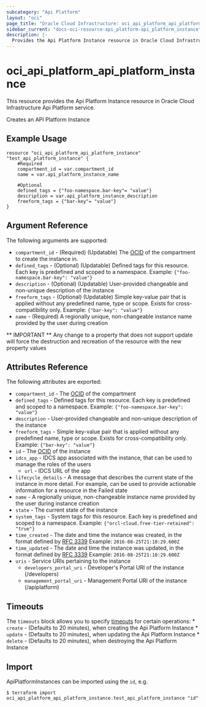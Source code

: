 ```yaml
---
subcategory: "Api Platform"
layout: "oci"
page_title: "Oracle Cloud Infrastructure: oci_api_platform_api_platform_instance"
sidebar_current: "docs-oci-resource-api_platform-api_platform_instance"
description: |-
  Provides the Api Platform Instance resource in Oracle Cloud Infrastructure Api Platform service
---
```


# oci_api_platform_api_platform_instance
This resource provides the Api Platform Instance resource in Oracle Cloud Infrastructure Api Platform service.

Creates an API Platform Instance


## Example Usage

```hcl
resource "oci_api_platform_api_platform_instance" "test_api_platform_instance" {
	#Required
	compartment_id = var.compartment_id
	name = var.api_platform_instance_name

	#Optional
	defined_tags = {"foo-namespace.bar-key"= "value"}
	description = var.api_platform_instance_description
	freeform_tags = {"bar-key"= "value"}
}
```

## Argument Reference

The following arguments are supported:

* `compartment_id` - (Required) (Updatable) The [OCID](https://docs.cloud.oracle.com/iaas/Content/General/Concepts/identifiers.htm) of the compartment to create the instance in. 
* `defined_tags` - (Optional) (Updatable) Defined tags for this resource. Each key is predefined and scoped to a namespace. Example: `{"foo-namespace.bar-key": "value"}` 
* `description` - (Optional) (Updatable) User-provided changeable and non-unique description of the instance
* `freeform_tags` - (Optional) (Updatable) Simple key-value pair that is applied without any predefined name, type or scope. Exists for cross-compatibility only. Example: `{"bar-key": "value"}` 
* `name` - (Required) A regionally unique, non-changeable instance name provided by the user during creation


** IMPORTANT **
Any change to a property that does not support update will force the destruction and recreation of the resource with the new property values

## Attributes Reference

The following attributes are exported:

* `compartment_id` - The [OCID](https://docs.cloud.oracle.com/iaas/Content/General/Concepts/identifiers.htm) of the compartment
* `defined_tags` - Defined tags for this resource. Each key is predefined and scoped to a namespace. Example: `{"foo-namespace.bar-key": "value"}` 
* `description` - User-provided changeable and non-unique description of the instance
* `freeform_tags` - Simple key-value pair that is applied without any predefined name, type or scope. Exists for cross-compatibility only. Example: `{"bar-key": "value"}` 
* `id` - The [OCID](https://docs.cloud.oracle.com/iaas/Content/General/Concepts/identifiers.htm) of the instance
* `idcs_app` - IDCS app associated with the instance, that can be used to manage the roles of the users
	* `url` - IDCS URL of the app
* `lifecycle_details` - A message that describes the current state of the instance in more detail. For example, can be used to provide actionable information for a resource in the Failed state 
* `name` - A regionally unique, non-changeable instance name provided by the user during instance creation
* `state` - The current state of the instance
* `system_tags` - System tags for this resource. Each key is predefined and scoped to a namespace. Example: `{"orcl-cloud.free-tier-retained": "true"}` 
* `time_created` - The date and time the instance was created, in the format defined by [RFC 3339](https://tools.ietf.org/html/rfc3339)  Example: `2016-08-25T21:10:29.600Z` 
* `time_updated` - The date and time the instance was updated, in the format defined by [RFC 3339](https://tools.ietf.org/html/rfc3339)  Example: `2016-08-25T21:10:29.600Z` 
* `uris` - Service URIs pertaining to the instance
	* `developers_portal_uri` - Developer's Portal URI of the instance (/developers)
	* `management_portal_uri` - Management Portal URI of the instance (/apiplatform)

## Timeouts

The `timeouts` block allows you to specify [timeouts](https://registry.terraform.io/providers/oracle/oci/latest/docs/guides/changing_timeouts) for certain operations:
	* `create` - (Defaults to 20 minutes), when creating the Api Platform Instance
	* `update` - (Defaults to 20 minutes), when updating the Api Platform Instance
	* `delete` - (Defaults to 20 minutes), when destroying the Api Platform Instance


## Import

ApiPlatformInstances can be imported using the `id`, e.g.

```
$ terraform import oci_api_platform_api_platform_instance.test_api_platform_instance "id"
```

